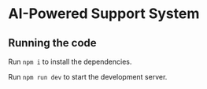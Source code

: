 
  # AI-Powered Support System


  ## Running the code

  Run `npm i` to install the dependencies.

  Run `npm run dev` to start the development server.
  
